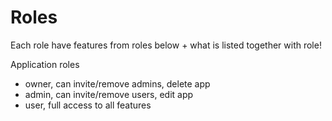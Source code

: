 # Roles

Each role have features from roles below + what is listed together with role!

Application roles
 - owner, can invite/remove admins, delete app
 - admin, can invite/remove users, edit app
 - user, full access to all features

